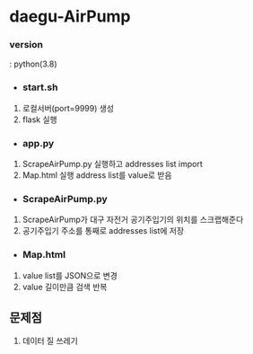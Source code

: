 # daegu-AirPump
### version
: python(3.8)

+ ### start.sh
1. 로컬서버(port=9999) 생성
2. flask 실행
+ ### app.py
1. ScrapeAirPump.py 실행하고 addresses list import
2. Map.html 실행 address list를 value로 받음
+ ### ScrapeAirPump.py
1. ScrapeAirPump가 대구 자전거 공기주입기의 위치를 스크랩해준다
2. 공기주입기 주소를 통째로 addresses list에 저장
+ ### Map.html
1. value list를 JSON으로 변경
2. value 길이만큼 검색 반복

## 문제점
1. 데이터 질 쓰레기
